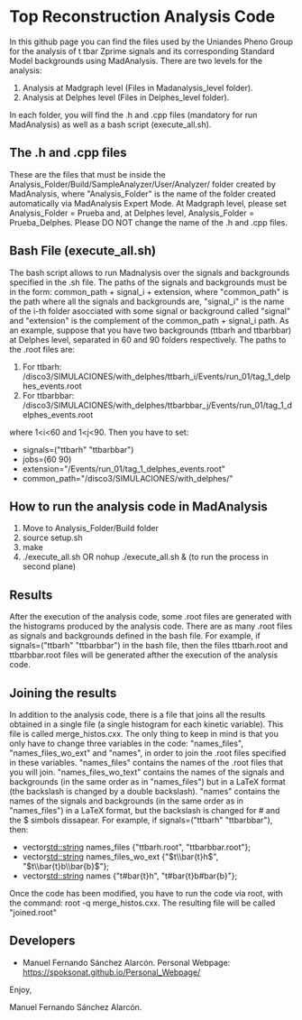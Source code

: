 Top Reconstruction Analysis Code
===============
In this github page you can find the files used by the Uniandes Pheno Group for the analysis of t tbar Zprime signals and its corresponding Standard Model backgrounds using MadAnalysis. 
There are two levels for the analysis:

1. Analysis at Madgraph level (Files in Madanalysis_level folder).
2. Analysis at Delphes level (Files in Delphes_level folder).

In each folder, you will find the .h and .cpp files (mandatory for run MadAnalysis) as well as a bash script (execute_all.sh). 

The .h and .cpp files 
---------
These are the files that must be inside the Analysis_Folder/Build/SampleAnalyzer/User/Analyzer/ folder created by MadAnalysis, where "Analysis_Folder" is the name of the folder created automatically via MadAnalysis Expert Mode. At Madgraph level, please set Analysis_Folder = Prueba and, at Delphes level, Analysis_Folder = Prueba_Delphes. Please DO NOT change the name of the .h and .cpp files. 

Bash File (execute_all.sh)
---------
The bash script allows to run Madnalysis over the signals and backgrounds specified in the .sh file. The paths of the signals and backgrounds must be in the form: common_path + signal_i + extension, where "common_path" is the path where all the signals and backgrounds are, "signal_i" is the name of the i-th folder asocciated with some signal or background called "signal" and "extension" is the complement of the common_path + signal_i path. As an example, suppose that you have two backgrounds (ttbarh and ttbarbbar) at Delphes level, separated in 60 and 90 folders respectively. The paths to the .root files are:

1. For ttbarh: /disco3/SIMULACIONES/with_delphes/ttbarh_i/Events/run_01/tag_1_delphes_events.root
2. For ttbarbbar: /disco3/SIMULACIONES/with_delphes/ttbarbbar_j/Events/run_01/tag_1_delphes_events.root

where 1<i<60 and 1<j<90. Then you have to set:

* signals=("ttbarh" "ttbarbbar")
* jobs=(60 90)
* extension="/Events/run_01/tag_1_delphes_events.root"
* common_path="/disco3/SIMULACIONES/with_delphes/"


How to run the analysis code in MadAnalysis
---------
1. Move to Analysis_Folder/Build folder
2. source setup.sh 
3. make 
4. ./execute_all.sh OR  nohup ./execute_all.sh & (to run the process in second plane)


Results
---------
After the execution of the analysis code, some .root files are generated with the histograms produced by the analysis code. There are as many .root files as signals and backgrounds defined in the bash file. For example, if signals=("ttbarh" "ttbarbbar") in the bash file, then the files ttbarh.root and ttbarbbar.root files will be generated afther the execution of the analysis code. 

Joining the results
---------
In addition to the analysis code, there is a file that joins all the results obtained in a single file (a single histogram for each kinetic variable). This file is called merge_histos.cxx. The only thing to keep in mind is that you only have to change three variables in the code: "names_files", "names_files_wo_ext" and "names", in order to join the .root files specified in these variables. "names_files" contains the names of the .root files that you will join. "names_files_wo_text" contains the names of the signals and backgrounds (in the same order as in "names_files") but in a LaTeX format (the backslash is changed by a double backslash). "names" contains the names of the signals and backgrounds (in the same order as in "names_files") in a LaTeX format, but the backslash is changed for # and the $ simbols dissapear. For example, if signals=("ttbarh" "ttbarbbar"), then:

* vector<std::string> names_files {"ttbarh.root", "ttbarbbar.root"};
* vector<std::string> names_files_wo_ext {"$t\\bar{t}h$", "$t\\bar{t}b\\bar{b}$"};
* vector<std::string> names {"t#bar{t}h", "t#bar{t}b#bar{b}"};

Once the code has been modified, you have to run the code via root, with the command: root -q merge_histos.cxx. The resulting file will be called "joined.root"


Developers
---------
* Manuel Fernando Sánchez Alarcón. Personal Webpage: https://spoksonat.github.io/Personal_Webpage/

Enjoy,

Manuel Fernando Sánchez Alarcón.
